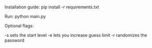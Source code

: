 
Installation guide:
pip install -r requirements.txt

Run:
python main.py

Optional flags:

-s sets the start level
-e lets you increase guess limit
-r randomizes the password